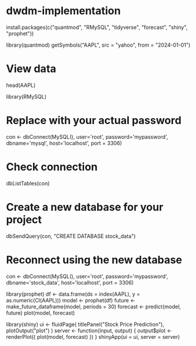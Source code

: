 # dwdm-implementation


install.packages(c("quantmod", "RMySQL", "tidyverse", "forecast", "shiny", "prophet"))


library(quantmod)
getSymbols("AAPL", src = "yahoo", from = "2024-01-01")

# View data
head(AAPL)


library(RMySQL)

# Replace with your actual password
con <- dbConnect(MySQL(), user='root', password='mypassword', dbname='mysql', host='localhost', port = 3306)

# Check connection
dbListTables(con)

# Create a new database for your project
dbSendQuery(con, "CREATE DATABASE stock_data")


# Reconnect using the new database
con <- dbConnect(MySQL(), user='root', password='mypassword', dbname='stock_data', host='localhost', port = 3306)


library(prophet)
df <- data.frame(ds = index(AAPL), y = as.numeric(Cl(AAPL)))
model <- prophet(df)
future <- make_future_dataframe(model, periods = 30)
forecast <- predict(model, future)
plot(model, forecast)


library(shiny)
ui <- fluidPage(
  titlePanel("Stock Price Prediction"),
  plotOutput("plot")
)
server <- function(input, output) {
  output$plot <- renderPlot({
    plot(model, forecast)
  })
}
shinyApp(ui = ui, server = server)

